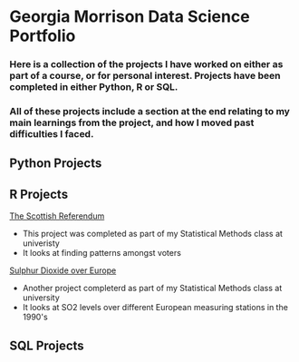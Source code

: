 # Georgia Morrison Data Science Portfolio
### Here is a collection of the projects I have worked on either as part of a course, or for personal interest. Projects have been completed in either Python, R or SQL.
### All of these projects include a section at the end relating to my main learnings from the project, and how I moved past difficulties I faced.

## Python Projects

## R Projects
[The Scottish Referendum](https://github.com/georgia-morrison/scottish-referendum)
* This project was completed as part of my Statistical Methods class at univeristy
* It looks at finding patterns amongst voters

[Sulphur Dioxide over Europe](https://github.com/georgia-morrison/sulphur-dioxide-over-europe)
* Another project completerd as part of my Statistical Methods class at university
* It looks at SO2 levels over different European measuring stations in the 1990's

## SQL Projects
